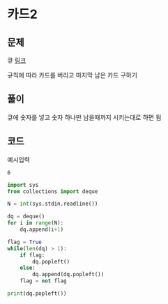 # 카드2

## 문제

큐 
[링크](https://www.acmicpc.net/problem/2164)

규칙에 따라 카드를 버리고 마지막 남은 카드 구하기

## 풀이

큐에 숫자를 넣고 숫자 하나만 남을때까지 시키는대로 하면 됨

## 코드

예시입력
```
6
```

```python
import sys
from collections import deque

N = int(sys.stdin.readline())

dq = deque()
for i in range(N):
    dq.append(i+1)

flag = True
while(len(dq) > 1):
    if flag:
        dq.popleft()
    else:
        dq.append(dq.popleft())
    flag = not flag

print(dq.popleft())
```